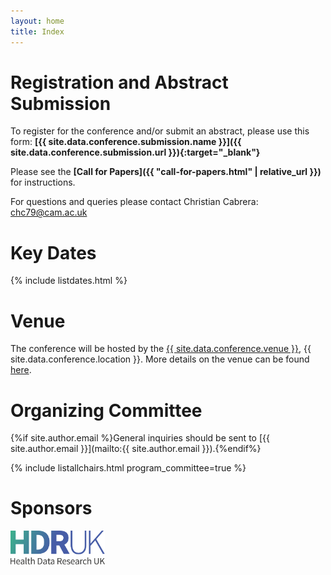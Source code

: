 ```yaml
---
layout: home
title: Index
---
```


# Registration and Abstract Submission

To register for the conference and/or submit an abstract, please use this form: **[{{ site.data.conference.submission.name }}]({{ site.data.conference.submission.url }}){:target="_blank"}**

Please see the **[Call for Papers]({{ "call-for-papers.html" | relative_url }})** for instructions.

For questions and queries please contact Christian Cabrera: [chc79@cam.ac.uk](mailto:chc79@cam.ac.uk)

# Key Dates 

{% include listdates.html %}

# Venue

The conference will be hosted by the <a href="https://www.hdruk.ac.uk/" target="_blank">{{ site.data.conference.venue }}</a>, {{ site.data.conference.location }}. More details on the venue can be found [here](https://uk-ai.org/ukai2025/venue.html).

# Organizing Committee

{%if site.author.email %}General inquiries should be sent to [{{ site.author.email }}](mailto:{{ site.author.email }}).{%endif%}

{% include listallchairs.html program_committee=true %}

# Sponsors

<a href="https://www.hdruk.ac.uk/" target="_blank"><img src="./assets/images/hdruk_logo.png" alt="HDR UK" style="width: 30%; max-width: 200px;"></a>



